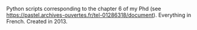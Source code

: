 Python scripts corresponding to the chapter 6 of my Phd (see https://pastel.archives-ouvertes.fr/tel-01286318/document). Everything in French. Created in 2013.
